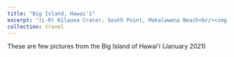 ```yaml
---
title: "Big Island, Hawai'i"
excerpt: "(L-R) Kīlauea Crater, South Point, Makalawena Beach<br/><img src='/images/big-island-1.jpg'><img src='/images/big-island-2.jpg'><img src='/images/big-island-3.jpg'>"
collection: travel
---
```


These are few pictures from the Big Island of Hawai'i (January 2021)